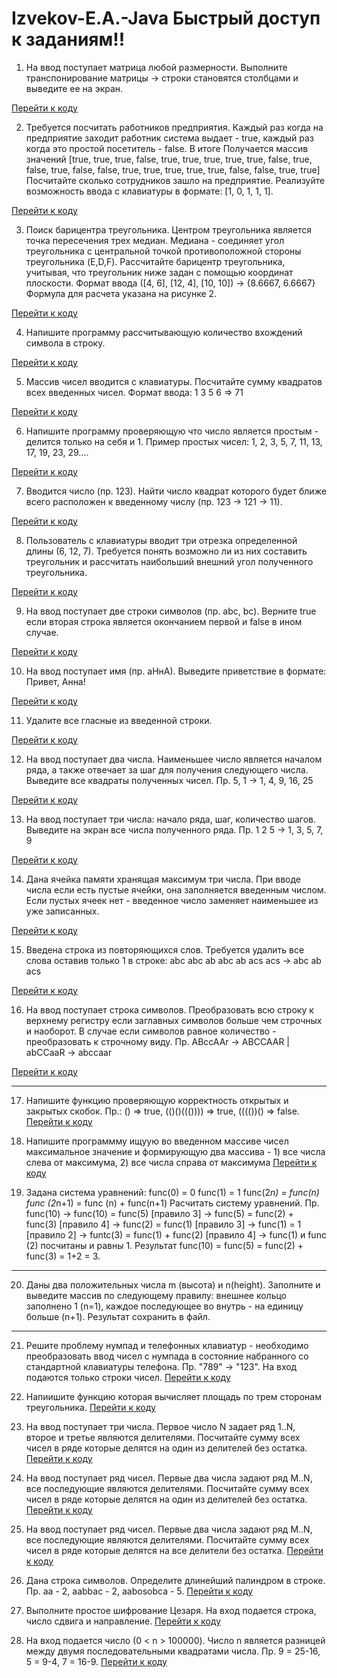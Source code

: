 # Izvekov-E.A.-Java Быстрый доступ к заданиям!!
1. На ввод поступает матрица любой размерности. Выполните транспонирование матрицы → строки становятся столбцами и выведите ее на экран.

[Перейти к коду](src/firstHometask/findingTheNearestSquare/matrix/Main.java)

2. Требуется посчитать работников предприятия. Каждый раз когда на предприятие заходит работник система выдает - true, каждый раз когда это простой посетитель - false. В итоге Получается массив значений [true,  true,  true,  false, true,  true,  true,  true, true,  false, true,  false, true,  false, false, true, true,  true,  true,  true, false, false, true,  true] Посчитайте сколько сотрудников зашло на предприятие. Реализуйте возможность ввода с клавиатуры в формате: [1, 0, 1, 1, 1].

[Перейти к коду](/src/firstHometask/findingTheNearestSquare/workers/Main.java)

3. Поиск барицентра треугольника. Центром треугольника является точка пересечения трех медиан. Медиана - соединяет угол треугольника с центральной точкой противоположной стороны треугольника (E,D,F). Рассчитайте барицентр треугольника, учитывая, что треугольник ниже задан с помощью координат плоскости. Формат ввода ([4, 6], [12, 4], [10, 10]) → {8.6667, 6.6667} Формула для расчета указана на рисунке 2.

[Перейти к коду](src/firstHometask/findingTheNearestSquare/triangle/Main.java)

4. Напишите программу рассчитывающую количество вхождений символа в строку.

[Перейти к коду](src/firstHometask/findingTheNearestSquare/oneCharacterPerLine/Main.java)

5. Массив чисел вводится с клавиатуры. Посчитайте сумму квадратов всех введенных чисел. Формат ввода: 1 3 5 6 ⇒ 71

[Перейти к коду](src/firstHometask/findingTheNearestSquare/sumOfSquares/Main.java)

6. Напишите программу проверяющую что число является простым - делится только на себя и 1. Пример простых чисел: 1, 2, 3, 5, 7, 11, 13, 17, 19, 23, 29….

[Перейти к коду](src/firstHometask/findingTheNearestSquare/simpleDit/Main.java)

7. Вводится число (пр. 123). Найти число квадрат которого будет ближе всего расположен к введенному числу (пр. 123 → 121 → 11).

[Перейти к коду](src/firstHometask/findingTheNearestSquare/Main.java )

8. Пользователь с клавиатуры вводит три отрезка определенной длины (6, 12, 7). Требуется понять возможно ли из них составить треугольник и рассчитать наибольший внешний угол полученного треугольника. 

[Перейти к коду](src/firstHometask/findingTheNearestSquare/doWeGetATriangle/Main.java)

9. На ввод поступает две строки символов (пр. abc, bc). Верните true если вторая строка является окончанием первой и false в ином случае.

[Перейти к коду](src/firstHometask/findingTheNearestSquare/lineEnding/Main.java)

10. На ввод поступает имя (пр. аНнА). Выведите приветствие в формате: Привет, Анна!

[Перейти к коду](src/firstHometask/findingTheNearestSquare/helloName/Main.java)

11. Удалите все гласные из введенной строки.

[Перейти к коду](src/firstHometask/findingTheNearestSquare/removingAllVowels/Main.java)

12. На ввод поступает два числа. Наименьшее число является началом ряда, а также отвечает за шаг для получения следующего числа. Выведите все квадраты полученных чисел. Пр. 5, 1 → 1, 4, 9, 16, 25

[Перейти к коду](src/firstHometask/findingTheNearestSquare/rowOfquares/Main.java)

13. На ввод поступает три числа: начало ряда, шаг, количество шагов. Выведите на экран все числа полученного ряда. Пр. 1 2 5 → 1, 3, 5, 7, 9

[Перейти к коду](src/firstHometask/findingTheNearestSquare/startStepQuantity/Main.java)

14. Дана ячейка памяти хранящая максимум три числа. При вводе числа если есть пустые ячейки, она заполняется введенным числом. Если пустых ячеек нет - введенное число заменяет наименьшее из уже записанных.

[Перейти к коду](src/firstHometask/findingTheNearestSquare/memoryCell/Main.java)

15. Введена строка из повторяющихся слов. Требуется удалить все слова оставив только 1 в строке: abc abc ab abc ab acs acs → abc ab acs

[Перейти к коду](src/firstHometask/findingTheNearestSquare/removeRepetitionInAString/Main.java)

16. На ввод поступает строка символов. Преобразовать всю строку к верхнему регистру если заглавных символов больше чем строчных и наоборот. В случае если символов равное количество - преобразовать к строчному виду. Пр. ABccAAr → ABCCAAR | abCCaaR → abccaar

[Перейти к коду](/src/firstHometask/findingTheNearestSquare/largeAndSmallRegisters/Main.java)
***
17. Напишите функцию проверяющую корректность открытых и закрытых скобок. Пр.: () => true, (()()((()))) => true, (((())() => false.
[Перейти к коду](src/secondHomework/parenthesesFunction/Main.java)

18. Напишите программму ищуую во введенном массиве чисел максимальное значение и формирующую два массива - 1) все числа слева от максимума, 2) все числа справа от максимума
[Перейти к коду](secondHomework/parenthesesFunction/theMaximumValueInTheArray/Main.java)

19. Задана система уравнений:
func(0) = 0
func(1) = 1
func(2*n) = func(n)
func (2*n+1) = func (n) + func(n+1) Расчитать систему уравнений. Пр. func(10) -> func(10) = func(5) [правило 3] -> func(5) = func(2) + func(3) [правило 4] -> func(2) = func(1) [правило 3] -> func(1) = 1 [правило 2] -> funtc(3) = func(1) + func(2) [правило 4] -> func(1) и func (2) посчитаны и равны 1. Результат func(10) = func(5) = func(2) + func(3) = 1+2 = 3.
---

20. Даны два положительных числа m (высота) и n(height). Заполните и выведите массив по следующему правилу: внешнее кольцо заполнено 1 (n=1), каждое последующее во внутрь - на единицу больше (n+1). Результат сохранить в файл.
---

21. Решите проблему нумпад и телефонных клавиатур - необходимо преобразовать ввод чисел с нумпада в состояние набранного со стандартной клавиатуры телефона. Пр. "789" -> "123". На вход подаются только строки чисел.
[Перейти к коду](src/secondHomework/parenthesesFunction/numPad/Main.java)

22. Напиишите функцию которая вычисляет площадь по трем сторонам треугольника.
[Перейти к коду](src/secondHomework/parenthesesFunction/areaOfATriangleBySides/Main.java )

23. На ввод поступает три числа. Первое число N задает ряд 1..N, второе и третье являются делителями. Посчитайте сумму всех чисел в ряде которые делятся на один из делителей без остатка.
[Перейти к коду](src/secondHomework/parenthesesFunction/sumOfDivisorNumbers/Main.java )

24. На ввод поступает ряд чисел. Первые два числа задают ряд M..N, все последующие являются делителями. Посчитайте сумму всех чисел в ряде которые делятся на один из делителей без остатка.
[Перейти к коду](src/secondHomework/parenthesesFunction/numPad/Main.java)

25. На ввод поступает ряд чисел. Первые два числа задают ряд M..N, все последующие являются делителями. Посчитайте сумму всех чисел в ряде которые делятся на все делители без остатка.
[Перейти к коду](src/secondHomework/parenthesesFunction/sumOfNumbersToBothDivisors/Main.java )

26. Дана строка символов. Определите длинейший палиндром в строке. Пр. aa - 2, aabbac - 2, aabosobca - 5.
[Перейти к коду](src/secondHomework/parenthesesFunction/aPalindrome/Main.java)

27. Выполните простое шифрование Цезаря. На вход подается строка, число сдвига и направление.
[Перейти к коду](src/secondHomework/parenthesesFunction/caesarCipher/Main.java)

28. На вход подается число (0 < n > 100000). Число n является разницей между двумя последовательными квадратами числа. Пр. 9 = 25-16, 5 = 9-4, 7 = 16-9.
[Перейти к коду](src/secondHomework/parenthesesFunction/differenceOfSquares/Main.java)
